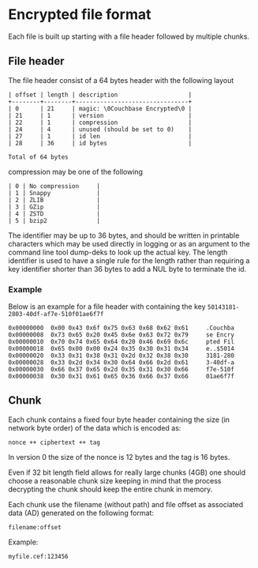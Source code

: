 # Encrypted file format

Each file is built up starting with a file header followed by multiple chunks.

## File header

The file header consist of a 64 bytes header with the following layout

    | offset | length | description                    |
    +--------+--------+--------------------------------+
    | 0      | 21     | magic: \0Couchbase Encrypted\0 |
    | 21     | 1      | version                        |
    | 22     | 1      | compression                    |
    | 24     | 4      | unused (should be set to 0)    |
    | 27     | 1      | id len                         |
    | 28     | 36     | id bytes                       |

    Total of 64 bytes

compression may be one of the following

    | 0 | No compression     |
    | 1 | Snappy             |
    | 2 | ZLIB               |
    | 3 | GZip               |
    | 4 | ZSTD               |
    | 5 | bzip2              |

The identifier may be up to 36 bytes, and should be written in printable
characters which may be used directly in logging or as an argument to
the command line tool dump-deks to look up the actual key. The length
identifier is used to have a single rule for the length rather than
requiring a key identifier shorter than 36 bytes to add a NUL byte
to terminate the id.

### Example

Below is an example for a file header with containing the key
`50143181-2803-40df-af7e-510f01ae6f7f`

    0x00000000	0x00 0x43 0x6f 0x75 0x63 0x68 0x62 0x61     .Couchba
    0x00000008	0x73 0x65 0x20 0x45 0x6e 0x63 0x72 0x79     se Encry
    0x00000010	0x70 0x74 0x65 0x64 0x20 0x46 0x69 0x6c     pted Fil
    0x00000018	0x65 0x00 0x00 0x24 0x35 0x30 0x31 0x34     e..$5014
    0x00000020	0x33 0x31 0x38 0x31 0x2d 0x32 0x38 0x30     3181-280
    0x00000028	0x33 0x2d 0x34 0x30 0x64 0x66 0x2d 0x61     3-40df-a
    0x00000030	0x66 0x37 0x65 0x2d 0x35 0x31 0x30 0x66     f7e-510f
    0x00000038	0x30 0x31 0x61 0x65 0x36 0x66 0x37 0x66     01ae6f7f

## Chunk

Each chunk contains a fixed four byte header containing the
size (in network byte order) of the data which is encoded
as:

    nonce ++ ciphertext ++ tag

In version 0 the size of the nonce is 12 bytes and the tag is 16
bytes.

Even if 32 bit length field allows for really large chunks (4GB) one
should choose a reasonable chunk size keeping in mind that the process
decrypting the chunk should keep the entire chunk in memory.

Each chunk use the filename (without path) and file offset as associated
data (AD) generated on the following format:

    filename:offset

Example:

    myfile.cef:123456
